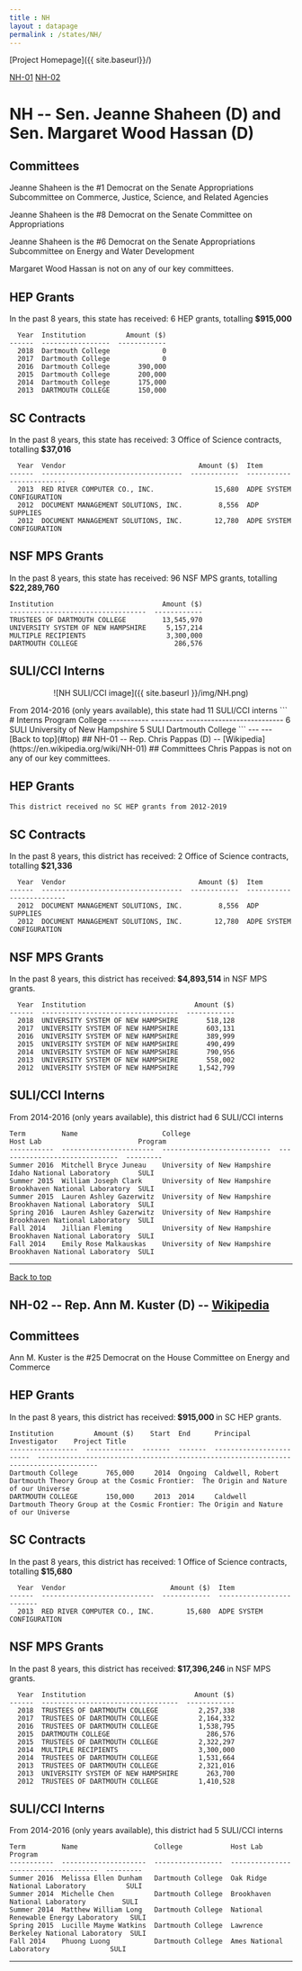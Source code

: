 ```yaml
---
title : NH
layout : datapage
permalink : /states/NH/
---
```

<a name="top"></a>
[Project Homepage]({{ site.baseurl}}/)


[NH-01](#NH-01)  [NH-02](#NH-02)  

# NH -- Sen. Jeanne Shaheen (D) and  Sen. Margaret Wood Hassan (D)
## Committees
Jeanne Shaheen is the #1 Democrat on the Senate Appropriations Subcommittee on Commerce, Justice, Science, and Related Agencies 

Jeanne Shaheen is the #8 Democrat on the Senate Committee on Appropriations 

Jeanne Shaheen is the #6 Democrat on the Senate Appropriations Subcommittee on Energy and Water Development 

Margaret Wood Hassan is not on any of our key committees. 

## HEP Grants
In the past 8 years, this state has received:
6 HEP grants, totalling <b> $915,000</b>
```
  Year  Institution          Amount ($)
------  -----------------  ------------
  2018  Dartmouth College             0
  2017  Dartmouth College             0
  2016  Dartmouth College       390,000
  2015  Dartmouth College       200,000
  2014  Dartmouth College       175,000
  2013  DARTMOUTH COLLEGE       150,000
```
## SC Contracts
In the past 8 years, this state has received:
3 Office of Science contracts, totalling <b> $37,016</b>
```
  Year  Vendor                                 Amount ($)  Item
------  -----------------------------------  ------------  -------------------------
  2013  RED RIVER COMPUTER CO., INC.               15,680  ADPE SYSTEM CONFIGURATION
  2012  DOCUMENT MANAGEMENT SOLUTIONS, INC.         8,556  ADP SUPPLIES
  2012  DOCUMENT MANAGEMENT SOLUTIONS, INC.        12,780  ADPE SYSTEM CONFIGURATION
```
## NSF MPS Grants
In the past 8 years, this state has received:
96 NSF MPS grants, totalling <b> $22,289,760</b>
```
Institution                           Amount ($)
----------------------------------  ------------
TRUSTEES OF DARTMOUTH COLLEGE         13,545,970
UNIVERSITY SYSTEM OF NEW HAMPSHIRE     5,157,214
MULTIPLE RECIPIENTS                    3,300,000
DARTMOUTH COLLEGE                        286,576
```
## SULI/CCI Interns
<p align="center">
![NH SULI/CCI image]({{ site.baseurl }}/img/NH.png)
</p>
From 2014-2016 (only years available), this state had 11 SULI/CCI interns
```
  # Interns  Program    College
-----------  ---------  ---------------------------
          6  SULI       University of New Hampshire
          5  SULI       Dartmouth College
```
---
---
<a name="NH-01"></a>
[Back to top](#top)
## NH-01 -- Rep. Chris Pappas (D) -- [Wikipedia](https://en.wikipedia.org/wiki/NH-01)
## Committees
Chris Pappas is not on any of our key committees. 

## HEP Grants
```
This district received no SC HEP grants from 2012-2019
```
## SC Contracts
In the past 8 years, this district has received:
2 Office of Science contracts, totalling <b> $21,336</b>
```
  Year  Vendor                                 Amount ($)  Item
------  -----------------------------------  ------------  -------------------------
  2012  DOCUMENT MANAGEMENT SOLUTIONS, INC.         8,556  ADP SUPPLIES
  2012  DOCUMENT MANAGEMENT SOLUTIONS, INC.        12,780  ADPE SYSTEM CONFIGURATION
```
## NSF MPS Grants
In the past 8 years, this district has received:<b> $4,893,514 </b>in NSF MPS grants.
```
  Year  Institution                           Amount ($)
------  ----------------------------------  ------------
  2018  UNIVERSITY SYSTEM OF NEW HAMPSHIRE       518,128
  2017  UNIVERSITY SYSTEM OF NEW HAMPSHIRE       603,131
  2016  UNIVERSITY SYSTEM OF NEW HAMPSHIRE       389,999
  2015  UNIVERSITY SYSTEM OF NEW HAMPSHIRE       490,499
  2014  UNIVERSITY SYSTEM OF NEW HAMPSHIRE       790,956
  2013  UNIVERSITY SYSTEM OF NEW HAMPSHIRE       558,002
  2012  UNIVERSITY SYSTEM OF NEW HAMPSHIRE     1,542,799
```
## SULI/CCI Interns
From 2014-2016 (only years available), this district had 6 SULI/CCI interns
```
Term         Name                     College                      Host Lab                        Program
-----------  -----------------------  ---------------------------  ------------------------------  ---------
Summer 2016  Mitchell Bryce Juneau    University of New Hampshire  Idaho National Laboratory       SULI
Summer 2015  William Joseph Clark     University of New Hampshire  Brookhaven National Laboratory  SULI
Summer 2015  Lauren Ashley Gazerwitz  University of New Hampshire  Brookhaven National Laboratory  SULI
Spring 2016  Lauren Ashley Gazerwitz  University of New Hampshire  Brookhaven National Laboratory  SULI
Fall 2014    Jillian Fleming          University of New Hampshire  Brookhaven National Laboratory  SULI
Fall 2014    Emily Rose Malkauskas    University of New Hampshire  Brookhaven National Laboratory  SULI
```
---
<a name="NH-02"></a>
[Back to top](#top)
## NH-02 -- Rep. Ann M. Kuster (D) -- [Wikipedia](https://en.wikipedia.org/wiki/NH-02)
## Committees
Ann M. Kuster is the #25 Democrat on the House Committee on Energy and Commerce 

## HEP Grants
In the past 8 years, this district has received:<b> $915,000 </b>in SC HEP grants.
```
Institution          Amount ($)    Start  End      Principal Investigator    Project Title
-----------------  ------------  -------  -------  ------------------------  -------------------------------------------------------------------------------------
Dartmouth College       765,000     2014  Ongoing  Caldwell, Robert          Dartmouth Theory Group at the Cosmic Frontier:  The Origin and Nature of our Universe
DARTMOUTH COLLEGE       150,000     2013  2014     Caldwell                  Dartmouth Theory Group at the Cosmic Frontier: The Origin and Nature of our Universe
```
## SC Contracts
In the past 8 years, this district has received:
1 Office of Science contracts, totalling <b> $15,680</b>
```
  Year  Vendor                          Amount ($)  Item
------  ----------------------------  ------------  -------------------------
  2013  RED RIVER COMPUTER CO., INC.        15,680  ADPE SYSTEM CONFIGURATION
```
## NSF MPS Grants
In the past 8 years, this district has received:<b> $17,396,246 </b>in NSF MPS grants.
```
  Year  Institution                           Amount ($)
------  ----------------------------------  ------------
  2018  TRUSTEES OF DARTMOUTH COLLEGE          2,257,338
  2017  TRUSTEES OF DARTMOUTH COLLEGE          2,164,332
  2016  TRUSTEES OF DARTMOUTH COLLEGE          1,538,795
  2015  DARTMOUTH COLLEGE                        286,576
  2015  TRUSTEES OF DARTMOUTH COLLEGE          2,322,297
  2014  MULTIPLE RECIPIENTS                    3,300,000
  2014  TRUSTEES OF DARTMOUTH COLLEGE          1,531,664
  2013  TRUSTEES OF DARTMOUTH COLLEGE          2,321,016
  2013  UNIVERSITY SYSTEM OF NEW HAMPSHIRE       263,700
  2012  TRUSTEES OF DARTMOUTH COLLEGE          1,410,528
```
## SULI/CCI Interns
From 2014-2016 (only years available), this district had 5 SULI/CCI interns
```
Term         Name                   College            Host Lab                               Program
-----------  ---------------------  -----------------  -------------------------------------  ---------
Summer 2016  Melissa Ellen Dunham   Dartmouth College  Oak Ridge National Laboratory          SULI
Summer 2014  Michelle Chen          Dartmouth College  Brookhaven National Laboratory         SULI
Summer 2014  Matthew William Long   Dartmouth College  National Renewable Energy Laboratory   SULI
Spring 2015  Lucille Mayme Watkins  Dartmouth College  Lawrence Berkeley National Laboratory  SULI
Fall 2014    Phuong Luong           Dartmouth College  Ames National Laboratory               SULI
```
---
